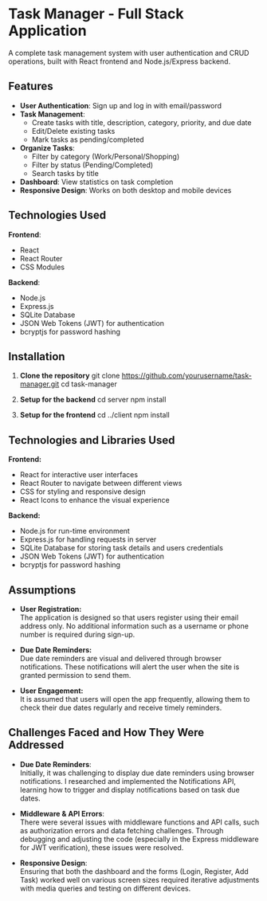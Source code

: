 # Task Manager - Full Stack Application

A complete task management system with user authentication and CRUD operations, built with React frontend and Node.js/Express backend.

## Features

- **User Authentication**: Sign up and log in with email/password
- **Task Management**:
  - Create tasks with title, description, category, priority, and due date
  - Edit/Delete existing tasks
  - Mark tasks as pending/completed
- **Organize Tasks**:
  - Filter by category (Work/Personal/Shopping)
  - Filter by status (Pending/Completed)
  - Search tasks by title
- **Dashboard**: View statistics on task completion
- **Responsive Design**: Works on both desktop and mobile devices

## Technologies Used

**Frontend**:
- React
- React Router
- CSS Modules

**Backend**:
- Node.js
- Express.js
- SQLite Database
- JSON Web Tokens (JWT) for authentication
- bcryptjs for password hashing

## Installation

1. **Clone the repository**
   git clone https://github.com/yourusername/task-manager.git
   cd task-manager

2. **Setup for the backend**
    cd server
    npm install

3. **Setup for the frontend**
    cd ../client
    npm install



## Technologies and Libraries Used

**Frontend:**
- React for interactive user interfaces
- React Router to navigate between different views
- CSS for styling and responsive design
- React Icons to enhance the visual experience

**Backend:**
- Node.js for run-time environment
- Express.js for handling requests in server
- SQLite Database for storing task details and users credentials
- JSON Web Tokens (JWT) for authentication
- bcryptjs for password hashing


## Assumptions

- **User Registration:**  
  The application is designed so that users register using their email address only. No additional information such as a username or phone number is required during sign-up.

- **Due Date Reminders:**  
  Due date reminders are visual and delivered through browser notifications. These notifications will alert the user when the site is granted permission to send them.

- **User Engagement:**  
  It is assumed that users will open the app frequently, allowing them to check their due dates regularly and receive timely reminders.


## Challenges Faced and How They Were Addressed

- **Due Date Reminders**:  
  Initially, it was challenging to display due date reminders using browser notifications. I researched and implemented the Notifications API, learning how to trigger and display notifications based on task due dates.

- **Middleware & API Errors**:  
  There were several issues with middleware functions and API calls, such as authorization errors and data fetching challenges. Through debugging and adjusting the code (especially in the Express middleware for JWT verification), these issues were resolved.

- **Responsive Design**:  
  Ensuring that both the dashboard and the forms (Login, Register, Add Task) worked well on various screen sizes required iterative adjustments with media queries and testing on different devices.
